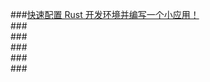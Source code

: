 ###[快速配置 Rust 开发环境并编写一个小应用！](https://www.rust-lang.org/zh-CN/learn/get-started)  
###[]()  
###[]()  
###[]()  
###[]()  
###[]()  
